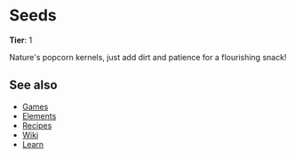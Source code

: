 # Seeds

**Tier**: 1

Nature's popcorn kernels, just add dirt and patience for a flourishing snack!

## See also

* [Games](/wiki/games)
* [Elements](/wiki/elements)
* [Recipes](/wiki/recipes)
* [Wiki](/wiki/index)
* [Learn](/learn/index)